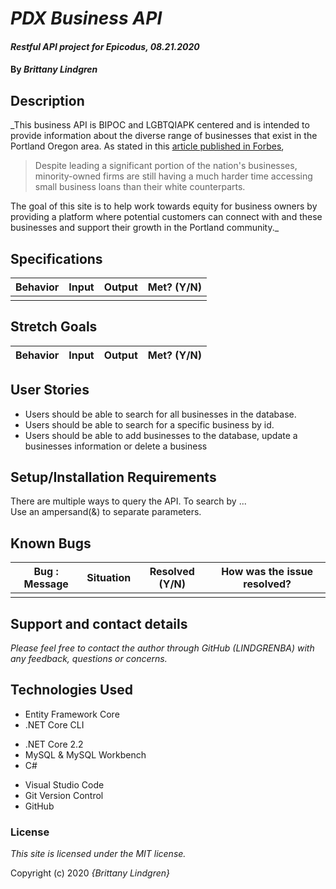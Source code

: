 # _PDX Business API_

#### _Restful API project for Epicodus, 08.21.2020_

#### By _**Brittany Lindgren**_

## Description

_This business API is BIPOC and LGBTQIAPK centered and is intended to provide information about the diverse range of businesses that exist in the Portland Oregon area. As stated in this [article published in Forbes](https://www.forbes.com/sites/forbesfinancecouncil/2018/01/22/why-minorities-have-so-much-trouble-accessing-small-business-loans/#2406b24555c4),
>Despite leading a significant portion of the nation's businesses, minority-owned firms are still having a much harder time accessing small business loans than their white counterparts.

The goal of this site is to help work towards equity for business owners by providing a platform where potential customers can connect with and these businesses and support their growth in the Portland community._

## Specifications

| Behavior | Input | Output | Met? (Y/N) |
| -------- | :---: | -----: | ---------: |
|          |       |        |            |

## Stretch Goals

| Behavior | Input | Output | Met? (Y/N) |
| -------- | :---: | -----: | ---------: |


## User Stories

* Users should be able to search for all businesses in the database.
* Users should be able to search for a specific business by id.
* Users should be able to add businesses to the database, update a businesses information or delete a business


## Setup/Installation Requirements

There are multiple ways to query the API. To search by ...  
Use an ampersand(&) to separate parameters.
<!-- To search by page and/or to limit the number of results per page, add `pages?` after `places/`, then specity the pageNumber (which page you would like to see) and pageSize (how many results you would like per page. Here is an example query:  `http://localhost:5000/api/places/pages?pageNumber=2&pageSize=8`. If pageSize is not specified, the default number of results per page is 10. -->

## Known Bugs

| Bug : Message | Situation | Resolved (Y/N) | How was the issue resolved? |
| ------------- | --------- | -------------- | --------------------------- |
|               |           |                |                             |

## Support and contact details

_Please feel free to contact the author through GitHub (LINDGRENBA) with any feedback, questions or concerns._

## Technologies Used

- Entity Framework Core
- .NET Core CLI
<!-- - ASP.NET Core Identity -->
<!-- - ASP.NET Core MVC -->
- .NET Core 2.2
- MySQL & MySQL Workbench
- C#
<!-- - Razor -->
- Visual Studio Code
- Git Version Control
- GitHub

### License

_This site is licensed under the MIT license._

Copyright (c) 2020 _{Brittany Lindgren}_


<!-- If using Postman

search for all businesses: 
  select the GET action in the dropdown
  enter the following route into url box : http://localhost:5000/api/businesses 

search for a specific business by id:
  select the GET action in the dropdown
  enter the following route into url box and add the id at the end of the route : http://localhost:5000/api/businesses/1

add a business: POST 
  select 'Body' directly underneath url box
  change radio button 'none' to 'raw'
  change dropdown from 'Text' to 'JSON'
  enter new business object into the body section (directly under the raw and JSON section)
  Example Object
  ```
  {
    "Name": "Bahia Honey Beauty and Well-being",
    "Owner": "Bahia Overton",
    "Address": "not-available",
    "PhoneNumber": "(503) 395-7090",
    "Description": "Skincare for all skin types, all natural.",
    "Url": "https://bahiahoney.com/"
  }
  ```

  To Edit an existing object:
    select the PUT action in the dropdown
    enter the following route into url box and add the id of the object you want to edit at the end of the route : http://localhost:5000/api/businesses/1
    update the existing business object into the body section (directly under the raw and JSON section)
    Example Object
    ```
    {
      "Name": "Bahia Honey Beauty and Well-being",
      "Owner": "Bahia Overton",
      "Address": "online only",
      "PhoneNumber": "(503) 395-7090",
      "Description": "Skincare for all skin types, all natural.",
      "Url": "https://bahiahoney.com/"
    }
    ```

  Delete a specific business by id:
    select the DELETE action in the dropdown
    enter the following route into url box and add the id at the end of the route : http://localhost:5000/api/businesses/1 -->


